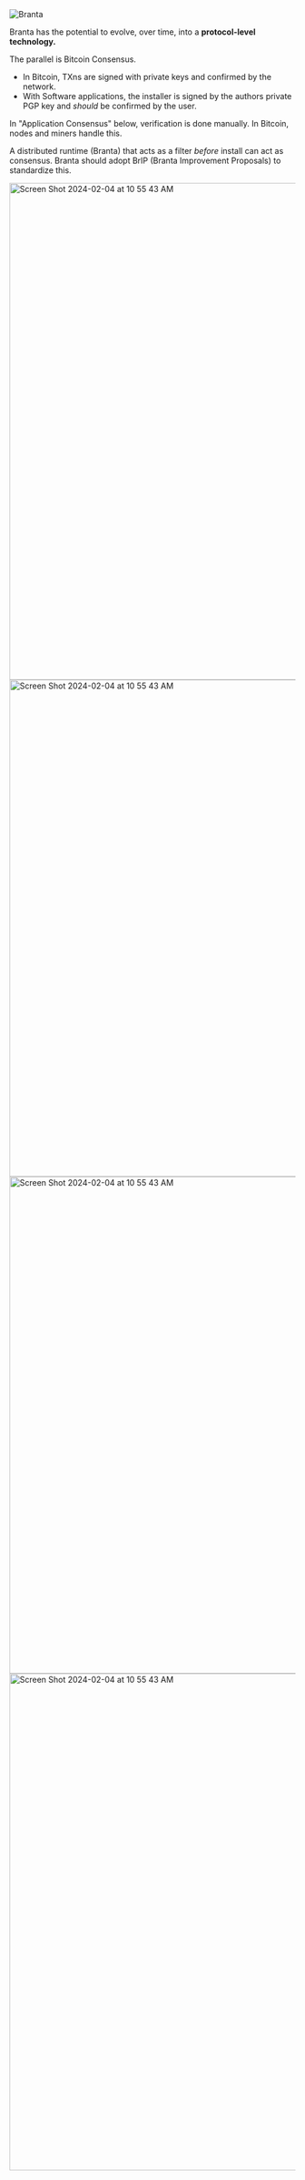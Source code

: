 <picture>
  <source media="(prefers-color-scheme: dark)" srcset="assets/goldwhitecropped.png">
  <source media="(prefers-color-scheme: light)" srcset="assets/goldblackcropped.jpg">
  <img alt="Branta" src="Branta/Assets/goldblackcropped.jpg">
</picture>


Branta has the potential to evolve, over time, into a **protocol-level technology.**

The parallel is Bitcoin Consensus.
* In Bitcoin, TXns are signed with private keys and confirmed by the network.
* With Software applications, the installer is signed by the authors private PGP key and *should* be confirmed by the user.


In "Application Consensus" below, verification is done manually. In Bitcoin, nodes and miners handle this.

A distributed runtime (Branta) that acts as a filter _before_ install can act as consensus.
Branta should adopt BrIP (Branta Improvement Proposals) to standardize this.


  <img width="873" alt="Screen Shot 2024-02-04 at 10 55 43 AM" src="https://github.com/BrantaOps/design/blob/main/protocol.png">
  <img width="873" alt="Screen Shot 2024-02-04 at 10 55 43 AM" src="https://github.com/BrantaOps/design/blob/main/Wallet%20Architecture.png">
  <img width="873" alt="Screen Shot 2024-02-04 at 10 55 43 AM" src="https://github.com/BrantaOps/design/blob/main/FOSS.png">
  <img width="873" alt="Screen Shot 2024-02-04 at 10 55 43 AM" src="https://github.com/BrantaOps/design/blob/main/Universe.png">
